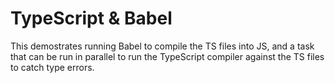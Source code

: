 # TypeScript & Babel

This demostrates running Babel to compile the TS files into JS, and a task that can be
run in parallel to run the TypeScript compiler against the TS files to catch type errors.
